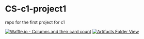 # CS-c1-project1

repo for the first project for c1

[![Waffle.io - Columns and their card count](https://badge.waffle.io/Jonjy/CS-c1-project1.svg?columns=all&logoColor=FF00F0)](https://waffle.io/Jonjy/CS-c1-project1)
[![Artifacts Folder View](https://img.shields.io/badge/Artifacts-View-magenta.svg)](https://docs.google.com/document/d/1aGkrYf6z4p1RcXLLSSPg9AkM0_HcnYT8FyJrp0zgK_A/edit?usp=sharing)

